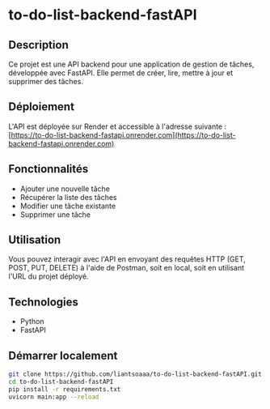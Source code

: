 # to-do-list-backend-fastAPI

## Description

Ce projet est une API backend pour une application de gestion de tâches, développée avec FastAPI. Elle permet de créer, lire, mettre à jour et supprimer des tâches.

## Déploiement

L'API est déployée sur Render et accessible à l'adresse suivante :  
[https://to-do-list-backend-fastapi.onrender.com](https://to-do-list-backend-fastapi.onrender.com)

## Fonctionnalités

- Ajouter une nouvelle tâche
- Récupérer la liste des tâches
- Modifier une tâche existante
- Supprimer une tâche

## Utilisation

Vous pouvez interagir avec l'API en envoyant des requêtes HTTP (GET, POST, PUT, DELETE) à l'aide de Postman, soit en local, soit en utilisant l'URL du projet déployé.

## Technologies

- Python
- FastAPI

## Démarrer localement

```bash
git clone https://github.com/liantsoaaa/to-do-list-backend-fastAPI.git
cd to-do-list-backend-fastAPI
pip install -r requirements.txt
uvicorn main:app --reload
```